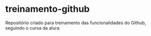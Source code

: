 # treinamento-github
Repositório criado para treinamento das funcionalidades do Github, seguindo o cursa da alura.
